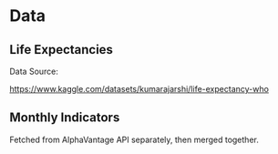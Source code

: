 # Data


## Life Expectancies

Data Source:

https://www.kaggle.com/datasets/kumarajarshi/life-expectancy-who

## Monthly Indicators

Fetched from AlphaVantage API separately, then merged together.
